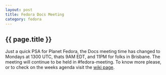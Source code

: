 ```yaml
---
layout: post
title: Fedora Docs Meeting
category: fedora 
---
```


{{ page.title }}
----------------
Just a quick PSA for Planet Fedora, the Docs meeting time has changed to Mondays at 1300 UTC,
thats 9AM EDT, and 11PM for folks in Brisbane. The meeting will continue to be held in #fedora-meeting.
To know more please, or to check on the weeks agenda visit the [wiki page][1].

[1]: http://tinyurl.com/docsmeeting